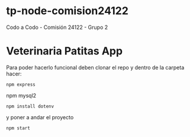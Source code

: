 # tp-node-comision24122
Codo a Codo - Comisión 24122 - Grupo 2


# Veterinaria Patitas App

Para poder hacerlo funcional deben clonar el repo y dentro de la carpeta hacer:

```
npm express
```
npm mysql2
```
npm install dotenv
```

y poner a andar el proyecto

```
npm start
```
